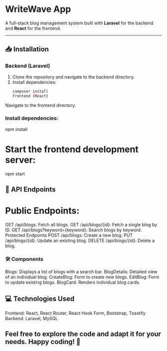 # WriteWave App

A full-stack blog management system built with **Laravel** for the backend and **React** for the frontend.

---

## 📥 Installation

### Backend (Laravel)

1. Clone the repository and navigate to the backend directory.
2. Install dependencies:
   ```bash
   composer install
   Frontend (React)
Navigate to the frontend directory.
### Install dependencies:
  npm install
# Start the frontend development server:
  npm start

## 📡 API Endpoints
# Public Endpoints:
GET /api/blogs: Fetch all blogs.
GET /api/blogs/{id}: Fetch a single blog by ID.
GET /api/blogs?keyword={keyword}: Search blogs by keyword.
Protected Endpoints
POST /api/blogs: Create a new blog.
PUT /api/blogs/{id}: Update an existing blog.
DELETE /api/blogs/{id}: Delete a blog.

### 🛠 Components
Blogs: Displays a list of blogs with a search bar.
BlogDetails: Detailed view of an individual blog.
CreateBlog: Form to create new blogs.
EditBlog: Form to update existing blogs.
BlogCard: Renders individual blog cards.
## 💻 Technologies Used
Frontend: React, React Router, React Hook Form, Bootstrap, Toastify
Backend: Laravel, MySQL


## Feel free to explore the code and adapt it for your needs. Happy coding! 🎉

